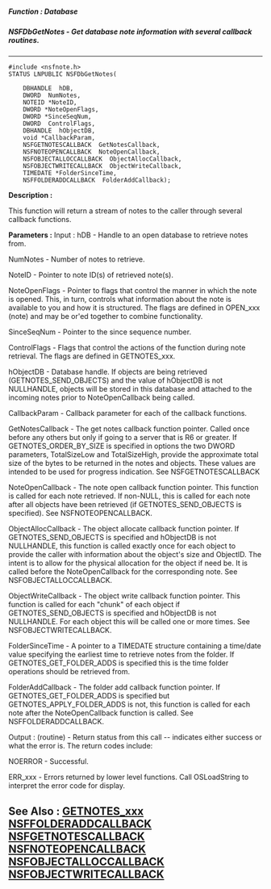 ##### Function : Database
##### NSFDbGetNotes - Get database note information with several callback routines.
---
```
#include <nsfnote.h>
STATUS LNPUBLIC NSFDbGetNotes(

	DBHANDLE  hDB,
	DWORD  NumNotes,
	NOTEID *NoteID,
	DWORD *NoteOpenFlags,
	DWORD *SinceSeqNum,
	DWORD  ControlFlags,
	DBHANDLE  hObjectDB,
	void *CallbackParam,
	NSFGETNOTESCALLBACK  GetNotesCallback,
	NSFNOTEOPENCALLBACK  NoteOpenCallback,
	NSFOBJECTALLOCCALLBACK  ObjectAllocCallback,
	NSFOBJECTWRITECALLBACK  ObjectWriteCallback,
	TIMEDATE *FolderSinceTime,
	NSFFOLDERADDCALLBACK  FolderAddCallback);
```
**Description :**

This function will return a stream of notes to the caller through several 
callback functions.

**Parameters :**
Input :
hDB  -  Handle to an open database to retrieve notes from.

NumNotes  -  Number of notes to retrieve.

NoteID  -  Pointer to note ID(s) of retrieved note(s).

NoteOpenFlags  -  Pointer to flags that control the manner in which the note is opened. This, in turn, controls what information about the note is available to you and how it is structured. The flags are defined in OPEN_xxx (note) and may be or'ed together to combine functionality.

SinceSeqNum  -  Pointer to the since sequence number.

ControlFlags  -  Flags that control the actions of the function during note retrieval. The flags are defined in GETNOTES_xxx.

hObjectDB  -  Database handle.  If objects are being retrieved (GETNOTES_SEND_OBJECTS) and the value of hObjectDB is not NULLHANDLE, objects will be stored in this database and attached to the incoming notes prior to NoteOpenCallback being called.  

CallbackParam  -  Callback parameter for each of the callback functions.

GetNotesCallback  -  The get notes callback function pointer.  Called once before any others but only if going to a server that is R6 or greater.   If GETNOTES_ORDER_BY_SIZE is specified in options the two DWORD parameters, TotalSizeLow and TotalSizeHigh, provide the approximate total size of the bytes to be returned in the notes and objects.  These values are intended to be used for progress indication.  See NSFGETNOTESCALLBACK

NoteOpenCallback  -  The note open callback function pointer.  This function is called for each note retrieved.  If non-NULL, this is called for each note after all objects have been retrieved (if GETNOTES_SEND_OBJECTS is specified).  See NSFNOTEOPENCALLBACK.

ObjectAllocCallback  -  The object allocate callback function pointer.  If GETNOTES_SEND_OBJECTS is specified and hObjectDB is not NULLHANDLE, this function is called exactly once for each object to provide the caller with information about the object's size and ObjectID.  The intent is to allow for the physical allocation for the object if need be.  It is called before the NoteOpenCallback for the corresponding note.  See NSFOBJECTALLOCCALLBACK.

ObjectWriteCallback  -  The object write callback function pointer.  This function is called for each "chunk" of each object if GETNOTES_SEND_OBJECTS is specified and hObjectDB is not NULLHANDLE.  For each object this will be called one or more times.  See NSFOBJECTWRITECALLBACK.

FolderSinceTime  -  A pointer to a TIMEDATE structure containing a time/date value specifying the earliest time to retrieve notes from the folder.  If GETNOTES_GET_FOLDER_ADDS is specified this is the time folder operations should be retrieved from.

FolderAddCallback  -  The folder add callback function pointer.  If GETNOTES_GET_FOLDER_ADDS is specified but GETNOTES_APPLY_FOLDER_ADDS is not, this function is called for each note after the NoteOpenCallback function is called.  See NSFFOLDERADDCALLBACK.

Output :
(routine)  -  Return status from this call -- indicates either success or what the error is. The return codes include:

NOERROR - Successful.

ERR_xxx - Errors returned by lower level functions.  Call OSLoadString to interpret the error code for display.



**See Also :**
[GETNOTES_xxx](/reference/Symb/GETNOTES_xxx)
[NSFFOLDERADDCALLBACK](/reference/Data/NSFFOLDERADDCALLBACK)
[NSFGETNOTESCALLBACK](/reference/Data/NSFGETNOTESCALLBACK)
[NSFNOTEOPENCALLBACK](/reference/Data/NSFNOTEOPENCALLBACK)
[NSFOBJECTALLOCCALLBACK](/reference/Data/NSFOBJECTALLOCCALLBACK)
[NSFOBJECTWRITECALLBACK](/reference/Data/NSFOBJECTWRITECALLBACK)
---
